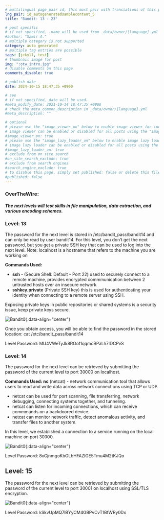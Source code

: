 ```yaml
---
# multilingual page pair id, this must pair with translations of this page. (This name must be unique)
lng_pair: id_autogeneratedsamplecontent_5
title: "Bandit: 13 - 23"

# post specific
# if not specified, .name will be used from _data/owner/[language].yml
#author: "Samir A."
# multiple category is not supported
category: auto generated
# multiple tag entries are possible
tags: [jekyll, test]
# thumbnail image for post
img: ":otw_intro.jpg"
# disable comments on this page
comments_disable: true

# publish date
date: 2024-10-15 18:47:35 +0900

# seo
# if not specified, date will be used.
#meta_modify_date: 2021-10-14 18:47:35 +0900
# check the meta_common_description in _data/owner/[language].yml
#meta_description: ""

# optional
# please use the "image_viewer_on" below to enable image viewer for individual pages or posts (_posts/ or [language]/_posts folders).
# image viewer can be enabled or disabled for all posts using the "image_viewer_posts: true" setting in _data/conf/main.yml.
#image_viewer_on: true
# please use the "image_lazy_loader_on" below to enable image lazy loader for individual pages or posts (_posts/ or [language]/_posts folders).
# image lazy loader can be enabled or disabled for all posts using the "image_lazy_loader_posts: true" setting in _data/conf/main.yml.
#image_lazy_loader_on: true
# exclude from on site search
#on_site_search_exclude: true
# exclude from search engines
#search_engine_exclude: true
# to disable this page, simply set published: false or delete this file
#published: false
---
```

### OverTheWire: 
##### The next levels will test skills in file manipulation, data extraction, and various encoding schemes.

### Level: 13 
The password for the next level is stored in /etc/bandit_pass/bandit14 and can only be read by user bandit14. For this level, you don’t get the next password, but you get a private SSH key that can be used to log into the next level. Note: localhost is a hostname that refers to the machine you are working on

**Commands Used:** 
- **ssh** - (Secure Shell: Default - Port 22) used to securely connect to a remote machine, provides encrypted commmunication between 2 untrusted hosts over an insecure network.   
- **sshkey.private** (Private SSH key) this is used for authenticating your identity when connecting to a remote server using SSH.

Exposing private keys in public repositories or shared systems is a security issue, keep private keys secure. 

![Bandit0](:bandit_13.3.png){:data-align="center"}

Once you obtain access, you will be able to find the password in the stored location:  cat /etc/bandit_pass/bandit14 

Level Password: MU4VWeTyJk8ROof1qqmcBPaLh7lDCPvS

### Level: 14 
The password for the next level can be retrieved by submitting the password of the current level to port 30000 on localhost.

**Commands Used:** 
**nc** (netcat) - network communication tool that allows users to read and write data across network connections using TCP or UDP.
- netcat can be used for port scanning, file transferring, network debugging, connecting systems together, and tunneling.
- netcat can listen for incoming connections, which can receive commmands on a backdoored device.
- netcat can monitor network traffic, detect anomalous activity, and transfer files to another system.

In this level, we established a connection to a service running on the local machine on port 30000.

![Bandit0](:bandit_14.png){:data-align="center"}

Level Password: 8xCjnmgoKbGLhHFAZlGE5Tmu4M2tKJQo

## Level: 15
The password for the next level can be retrieved by submitting the password of the current level to port 30001 on localhost using SSL/TLS encryption.

![Bandit0](:bandit_15.png){:data-align="center"}

Level Password: kSkvUpMQ7lBYyCM4GBPvCvT1BfWRy0Dx


